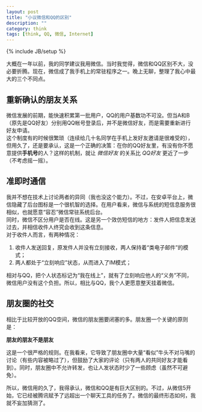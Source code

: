 ```yaml
---
layout: post
title: "小议微信和QQ的区别"
description: ""
category: think 
tags: [think, QQ, 微信, Internet]
---
```

{% include JB/setup %}

大概在一年以前，我的同学建议我用微信。当时我觉得，微信和QQ区别不大，没必要折腾。现在，微信成了我手机上的常驻程序之一。晚上无聊，整理了我心中最大的三个不同点。

重新确认的朋友关系
----
微信发展的前期，能快速积累第一批用户，QQ的用户基数功不可没。但当A和B（原先是QQ好友）分别用QQ帐号登录后，并不是微信好友，而是需要重新进行好友申请。  
这个制度有的时候很繁琐（连续给几十名同学在手机上发好友邀请是很难受的），但用久了，还是要承认，这是一个正确的决策：在你的QQ好友里，有没有你不愿意提供**手机号**的人？这样的机制，就让 *微信好友* 的关系比 *QQ好友* 更近了一步（不考虑摇一摇）。

准即时通信
--
我并不想在技术上讨论两者的异同（我也没这个能力）。不过，在安卓平台上，微信隐藏了后台图标是一个很机智的选择。在用户看来，微信与系统的短信息服务很相似，也就愿意“容忍”微信常驻系统后台。  
同时，微信不区分用户是否在线。这是另一个效仿短信的地方：发件人把信息发送过去，并相信收件人终究会收到这条信息。  
对于收件人而言，有两种情况：  
1. 收件人发送回复，原发件人并没有立刻接收，两人保持着“类电子邮件”的模式；  
2. 两人都处于“立刻响应”状态，从而进入了IM模式；  

相对与QQ，把个人状态标记为“我在线上”，就有了立刻响应他人的“义务”不同，微信用户没有这个负担。所以，相比与QQ，我个人更愿意整天挂着微信。

朋友圈的社交
--
相比于比较开放的QQ空间，微信的朋友圈要闭塞的多。朋友圈一个关键的原则是：

**朋友的朋友不是朋友**

这是一个很严格的规则。在我看来，它导致了朋友圈中大量“看似”牛头不对马嘴的讨论（有些内容被略过了），但鼓励了大家的评论（只有两人的共同好友才能看到）。同时，朋友圈中不允许转发，也让人发状态时少了一些顾虑（虽然不可避免）。



所以，微信用的久了，我得承认，微信和QQ是有巨大区别的。不过，从微信5开始，它已经被腾讯赋予了远超出一个聊天工具的任务了。微信的最终形态如何，我就不妄加猜测了。
